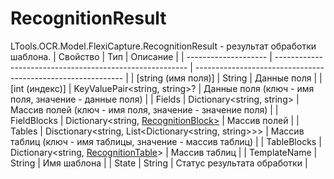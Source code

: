 # RecognitionResult

LTools.OCR.Model.FlexiCapture.RecognitionResult - результат обработки шаблона.
| Свойство             | Тип                                                      | Описание                                                     |
| -------------------- | -------------------------------------------------------- | ------------------------------------------------------------ |
| \[string (имя поля)] | String                                                   | Данные поля                                                  |
| \[int (индекс)]      | KeyValuePair\<string, string>?                           | Данные поля (ключ - имя поля, значение - данные поля)        |
| Fields               | Dictionary\<string, string>                              | Массив полей (ключ - имя поля, значение - значение поля)     |
| FieldBlocks          | Dictionary\<string, [RecognitionBlock\>](https://docs.primo-rpa.ru/primo-rpa/g_elements/osnovnye-elementy/els_ocr/el_ocr_flexi/tipy-dannykh/recognitionblock)                    | Массив полей                                                 |
| Tables               | Disctionary\<string, List\<Dictionary\<string, string>>> | Массив таблиц (ключ - имя таблицы, значение - массив таблиц) |
| TableBlocks          | Dictionary\<string, [RecognitionTable](https://docs.primo-rpa.ru/primo-rpa/g_elements/osnovnye-elementy/els_ocr/el_ocr_flexi/tipy-dannykh/recognitiontable)>                     | Массив таблиц                                                | 
| TemplateName         | String                                                   | Имя шаблона                                                  |
| State                | String                                                   | Статус результата обработки                                  |
